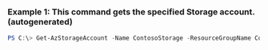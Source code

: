 ### Example 1: This command gets the specified Storage account. (autogenerated)
```powershell
PS C:\> Get-AzStorageAccount -Name ContosoStorage -ResourceGroupName ContosoResourceGroup
```

